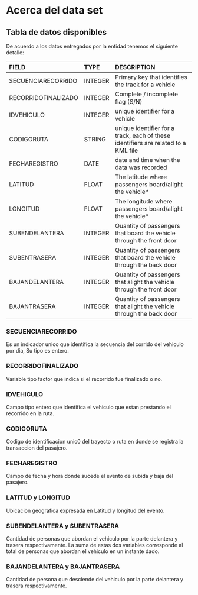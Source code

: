 # Acerca del data set

## Tabla de datos disponibles

De acuerdo a los datos entregados por la entidad tenemos el siguiente detalle:

|        **FIELD**    |**TYPE** |                                    **DESCRIPTION**                                |
|:------------------- |:------- |:--------------------------------------------------------------------------------- |
| SECUENCIARECORRIDO  | INTEGER | Primary key that identifies the track for a vehicle                               |
| RECORRIDOFINALIZADO | INTEGER | Complete / incomplete flag (S/N)                                                  |
| IDVEHICULO          | INTEGER | unique identifier for a vehicle                                                   |
| CODIGORUTA          | STRING  | unique identifier for a track, each of these identifiers are related to a KML file|
| FECHAREGISTRO       | DATE    | date and time when the data was recorded                                          |
| LATITUD             | FLOAT   | The latitude where passengers board/alight the vehicle*                           |
| LONGITUD            | FLOAT   | The longitude where passengers board/alight the vehicle*                          |
| SUBENDELANTERA      | INTEGER | Quantity of passengers that board the vehicle through the front door              |
| SUBENTRASERA        | INTEGER | Quantity of passengers that board the vehicle through the back door               |
| BAJANDELANTERA      | INTEGER | Quantity of passengers that alight the vehicle through the front door             |
| BAJANTRASERA        | INTEGER | Quantity of passengers that alight the vehicle through the back door              |


### SECUENCIARECORRIDO
Es un indicador unico que identifica la secuencia del corrido del vehiculo por dia, Su tipo es entero.

### RECORRIDOFINALIZADO
Variable tipo factor que indica si el recorrido fue finalizado o no.

### IDVEHICULO
Campo tipo entero que identifica el vehiculo que estan prestando el recorrido en la ruta.

### CODIGORUTA
Codigo de identificacion unic0 del trayecto o ruta en donde se registra la transaccion del pasajero.

### FECHAREGISTRO
Campo de fecha y hora donde sucede el evento de subida y baja del pasajero.

### LATITUD y LONGITUD
Ubicacion geografica expresada en Latitud y longitud del evento.

### SUBENDELANTERA y SUBENTRASERA
Cantidad de personas que abordan el vehiculo por la parte delantera y trasera respectivamente. La suma de estas dos variables corresponde al total de personas que abordan el vehiculo en un instante dado.


### BAJANDELANTERA y BAJANTRASERA
Cantidad de persona que desciende del vehiculo por la parte delantera y trasera respectivamente.

